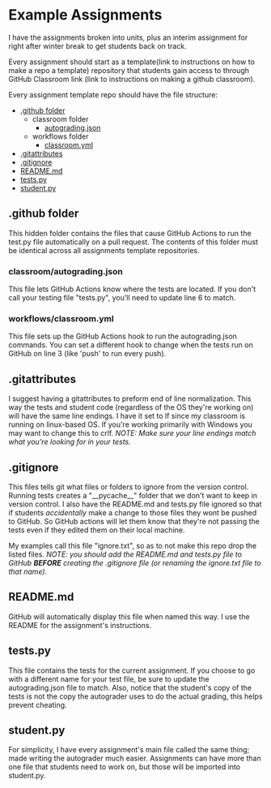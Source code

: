 # Example Assignments
I have the assignments broken into units, plus an interim assignment for right after winter break to get students back on track.

Every assignment should start as a template(link to instructions on how to make a repo a template) repository that students gain access to through GitHub Classroom link (link to instructions on making a github classroom).

Every assignment template repo should have the file structure:
- [.github folder](#.github-folder)
	- classroom folder
		- [autograding.json](#classroom/autograding.json)
	- workflows folder
		- [classroom.yml](#workflows/classroom.yml)
- [.gitattributes](#.gitattributes)
- [.gitignore](#.gitignore)
- [README.md](#readme.md)
- [tests.py](#tests.py)
- [student.py](#student.py)

## .github folder
This hidden folder contains the files that cause GitHub Actions to run the test.py file automatically on a pull request. The contents of this folder must be identical across all assignments template repositories.
### classroom/autograding.json
This file lets GitHub Actions know where the tests are located. If you don't call your testing file "tests.py", you'll need to update line 6 to match.
### workflows/classroom.yml
This file sets up the GitHub Actions hook to run the autograding.json commands. You can set a different hook to change when the tests run on GitHub on line 3 (like 'push' to run every push).

## .gitattributes
I suggest having a gitattributes to preform end of line normalization. This way the tests and student code (regardless of the OS they're working on) will have the same line endings. I have it set to lf since my classroom is running on linux-based OS. If you're working primarily with Windows you may want to change this to crlf. *NOTE: Make sure your line endings match what you're looking for in your tests.*

## .gitignore
This files tells git what files or folders to ignore from the version control. Running tests creates a "\_\_pycache\_\_" folder that we don't want to keep in version control. I also have the README.md and tests.py file ignored so that if students *accidentally* make a change to those files they wont be pushed to GitHub. So GitHub actions will let them know that they're not passing the tests even if they edited them on their local machine.

My examples call this file "ignore.txt", so as to not make this repo drop the listed files. *NOTE: you should add the README.md and tests.py file to GitHub **BEFORE** creating the .gitignore file (or renaming the ignore.txt file to that name).*

## README.md
GitHub will automatically display this file when named this way. I use the README for the assignment's instructions.

## tests.py
This file contains the tests for the current assignment. If you choose to go with a different name for your test file, be sure to update the autograding.json file to match. Also, notice that the student's copy of the tests is not the copy the autograder uses to do the actual grading, this helps prevent cheating.

## student.py
For simplicity, I have every assignment's main file called the same thing; made writing the autograder much easier. Assignments can have more than one file that students need to work on, but those will be imported into student.py.